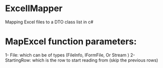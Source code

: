 # ExcellMapper
Mapping Excel files to a DTO class list in c#

# MapExcel function parameters:
1- File: which can be of types (FileInfo, IFormFile, Or Stream )
2- StartingRow: which is the row to start reading from (skip the previous rows)
